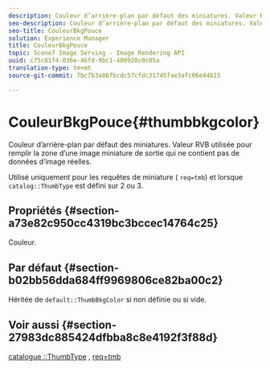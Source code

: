 ```yaml
---
description: Couleur d’arrière-plan par défaut des miniatures. Valeur RVB utilisée pour remplir la zone d’une image miniature de sortie qui ne contient pas de données d’image réelles.
seo-description: Couleur d’arrière-plan par défaut des miniatures. Valeur RVB utilisée pour remplir la zone d’une image miniature de sortie qui ne contient pas de données d’image réelles.
seo-title: CouleurBkgPouce
solution: Experience Manager
title: CouleurBkgPouce
topic: Scene7 Image Serving - Image Rendering API
uuid: c75c01f4-036e-46fd-9bc1-480920c0c05a
translation-type: tm+mt
source-git-commit: 7bc7b3a86fbcdc57cfdc31745fae3afc06e44b15

---
```



# CouleurBkgPouce{#thumbbkgcolor}

Couleur d’arrière-plan par défaut des miniatures. Valeur RVB utilisée pour remplir la zone d’une image miniature de sortie qui ne contient pas de données d’image réelles.

Utilisé uniquement pour les requêtes de miniature ( `req=tmb`) et lorsque `catalog::ThumbType` est défini sur 2 ou 3.

## Propriétés {#section-a73e82c950cc4319bc3bccec14764c25}

Couleur.

## Par défaut {#section-b02bb56dda684ff9969806ce82ba00c2}

Héritée de `default::ThumbBkgColor` si non définie ou si vide.

## Voir aussi {#section-27983dc885424dfbba8c8e4192f3f88d}

[catalogue ::ThumbType](../../../../../is-api/image-catalog/image-serving-api-ref/c-image-catalog-reference/c-image-svg-data-reference/c-image-data-reference/r-thumbtype-cat.md#reference-41149ddffc8749cba2f8d9c8e2611e03) , [req=tmb](../../../../../is-api/http-ref/image-serving-api-ref/c-http-protocol-reference/c-command-reference/r-req/r-req.md#reference-907cdb4a97034db7ad94695f25552e76)
